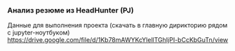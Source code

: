 ### Анализ резюме из HeadHunter (PJ)
Данные для выполнения проекта (скачать в главную дирикторию рядом с jupyter-ноутбуком)
https://drive.google.com/file/d/1Kb78mAWYKcYlellTGhIjPI-bCcKbGuTn/view
